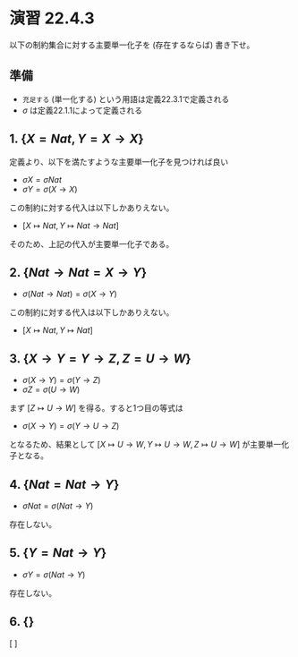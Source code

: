 # 演習 22.4.3

以下の制約集合に対する主要単一化子を (存在するならば) 書き下せ。

## 準備

- `充足する` (単一化する) という用語は定義22.3.1で定義される
- $\sigma$ は定義22.1.1によって定義される

## 1. $\{ X = Nat, Y = X \rightarrow X \}$

定義より、以下を満たすような主要単一化子を見つければ良い

- $\sigma X = \sigma Nat$
- $\sigma Y = \sigma (X \rightarrow X)$

この制約に対する代入は以下しかありえない。

- $[ X \mapsto Nat, Y \mapsto Nat \rightarrow Nat ]$

そのため、上記の代入が主要単一化子である。

## 2. $\{ Nat \rightarrow Nat = X \rightarrow Y \}$

- $\sigma (Nat \rightarrow Nat) = \sigma (X \rightarrow Y)$

この制約に対する代入は以下しかありえない。

- $[ X \mapsto Nat, Y \mapsto Nat ]$

## 3. $\{ X \rightarrow Y = Y \rightarrow Z, Z = U \rightarrow W \}$

- $\sigma (X \rightarrow Y) = \sigma(Y \rightarrow Z)$
- $\sigma Z = \sigma (U \rightarrow W)$

まず $[ Z \mapsto U \rightarrow W]$ を得る。すると1つ目の等式は

- $\sigma (X \rightarrow Y) = \sigma(Y \rightarrow U \rightarrow Z)$

となるため、結果として $[ X \mapsto U \rightarrow W,Y \mapsto U \rightarrow W,Z \mapsto U \rightarrow W]$ が主要単一化子となる。

## 4. $\{ Nat = Nat \rightarrow Y \}$

- $\sigma Nat = \sigma (Nat \rightarrow Y)$

存在しない。

## 5. $\{ Y = Nat \rightarrow Y \}$

- $\sigma Y = \sigma (Nat \rightarrow Y)$

存在しない。

## 6. $\{ \}$

$[\ ]$